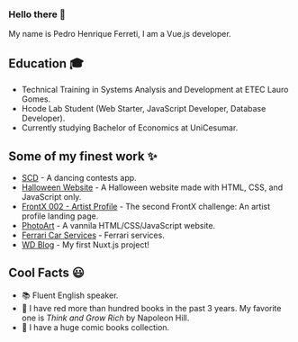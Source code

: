 ### Hello there :wave:

My name is Pedro Henrique Ferreti, I am a Vue.js developer.

## Education :mortar_board:

* Technical Training in Systems Analysis and Development at ETEC Lauro Gomes.
* Hcode Lab Student (Web Starter, JavaScript Developer, Database Developer).
* Currently studying Bachelor of Economics at UniCesumar.

## Some of my finest work :sparkles:

* [SCD](https://appscd.netlify.app/) - A dancing contests app.
* [Halloween Website](https://pedro-halloween-website.vercel.app/) - A Halloween website made with HTML, CSS, and JavaScript only. 
* [FrontX 002 - Artist Profile](https://frontx-002.vercel.app/) - The second FrontX challenge: An artist profile landing page. 
* [PhotoArt](https://photoart-lab.firebaseapp.com/) - A vannila HTML/CSS/JavaScript website.
* [Ferrari Car Services](https://ferrari-firebase.web.app/index.html) - Ferrari services.
* [WD Blog](https://github.com/Pedro-Henrique-Ferreti/wd-developer-blog) - My first Nuxt.js project!

## Cool Facts :smiley:

- :books: Fluent English speaker.
- 📕 I have red more than hundred books in the past 3 years. My favorite one is *Think and Grow Rich* by Napoleon Hill.
- :jigsaw: I have a huge comic books collection.
